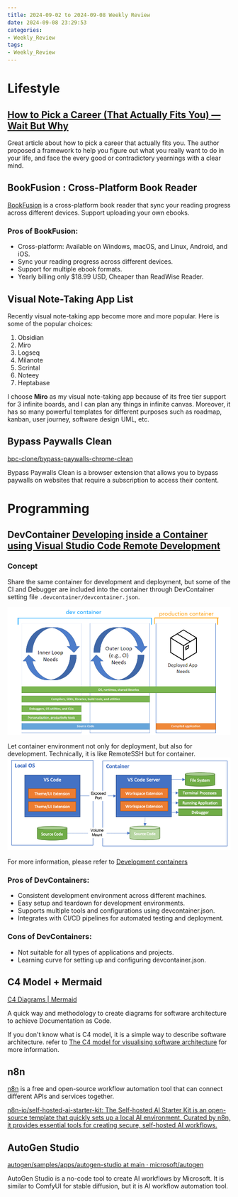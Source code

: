 ```yaml
---
title: 2024-09-02 to 2024-09-08 Weekly Review
date: 2024-09-08 23:29:53
categories:
- Weekly_Review
tags:
- Weekly_Review
--- 
```


# Lifestyle
## [How to Pick a Career (That Actually Fits You) — Wait But Why](https://waitbutwhy.com/2018/04/picking-career.html)

Great article about how to pick a career that actually fits you. The author proposed a framework to help you figure out what you really want to do in your life, and face the every good or contradictory yearnings with a clear mind.


## BookFusion : Cross-Platform Book Reader
[BookFusion](https://www.bookfusion.com/) is a cross-platform book reader that sync your reading progress across different devices. Support uploading your own ebooks.

### Pros of BookFusion:
- Cross-platform: Available on Windows, macOS, and Linux, Android, and iOS.
- Sync your reading progress across different devices.
- Support for multiple ebook formats.
- Yearly billing only $18.99 USD, Cheaper than ReadWise Reader.

## Visual Note-Taking App List

Recently visual note-taking app become more and more popular. Here is some of the popular choices:

1. Obsidian
2. Miro
3. Logseq
4. Milanote
5. Scrintal
6. Noteey
7. Heptabase

I choose **Miro** as my visual note-taking app because of its free tier support for 3 infinite boards, and I can plan any things in infinite canvas. Moreover, it has so many powerful templates for different purposes such as roadmap, kanban, user journey, software design UML, etc.


## Bypass Paywalls Clean

[bpc-clone/bypass-paywalls-chrome-clean](https://github.com/bpc-clone/bypass-paywalls-chrome-clean?tab=readme-ov-file#installation)

Bypass Paywalls Clean is a browser extension that allows you to bypass paywalls on websites that require a subscription to access their content.


# Programming

## DevContainer [Developing inside a Container using Visual Studio Code Remote Development](https://code.visualstudio.com/docs/devcontainers/containers#_create-a-devcontainerjson-file)

### Concept
Share the same container for development and deployment, but some of the CI and Debugger are included into the container through DevContainer setting file `.devcontainer/devcontainer.json`.

![](../image/2024-09-02-20240902-Learning/dev-container-stages.png)


Let container environment not only for deployment, but also for development. Technically, it is like RemoteSSH but for container.
![](../image/2024-09-02-20240902-Learning/architecture-containers.png)

For more information, please refer to [Development containers](https://containers.dev/)

### Pros of DevContainers:
- Consistent development environment across different machines.
- Easy setup and teardown for development environments.
- Supports multiple tools and configurations using devcontainer.json.
- Integrates with CI/CD pipelines for automated testing and deployment.

### Cons of DevContainers:
- Not suitable for all types of applications and projects.
- Learning curve for setting up and configuring devcontainer.json.


## C4 Model + Mermaid
[C4 Diagrams | Mermaid](https://mermaid.js.org/syntax/c4.html)

A quick way and methodology to create diagrams for software architecture to achieve Documentation as Code.

If you don't know what is C4 model, it is a simple way to describe software architecture. refer to [The C4 model for visualising software architecture](https://c4model.com/) for more information.


## n8n

[n8n](https://n8n.io/) is a free and open-source workflow automation tool that can connect different APIs and services together.

[n8n-io/self-hosted-ai-starter-kit: The Self-hosted AI Starter Kit is an open-source template that quickly sets up a local AI environment. Curated by n8n, it provides essential tools for creating secure, self-hosted AI workflows.](https://github.com/n8n-io/self-hosted-ai-starter-kit)

## AutoGen Studio

[autogen/samples/apps/autogen-studio at main · microsoft/autogen](https://github.com/microsoft/autogen/tree/main/samples/apps/autogen-studio)

AutoGen Studio is a no-code tool to create AI workflows by Microsoft. It is similar to ComfyUI for stable diffusion, but it is AI workflow automation tool.



















